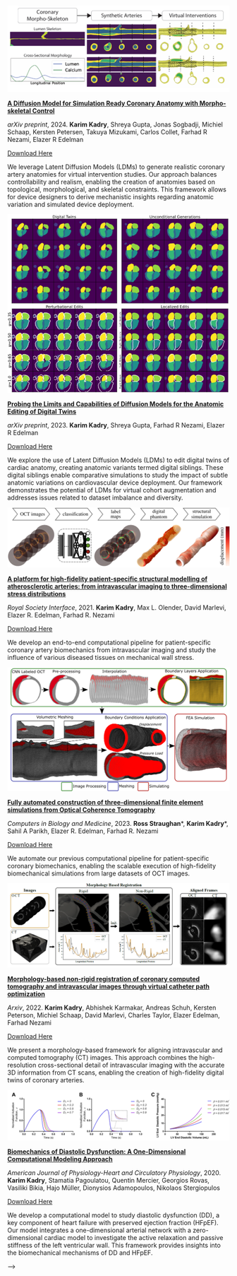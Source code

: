 <!-- ---
permalink: /
title: "About Me"
excerpt: "About me"
author_profile: true
# redirect_from: 
#   - /about/
#   - /about.html
---

I am a third-year PhD student at the [Edelman Lab](https://edelmanlab.mit.edu/), advised by Dr. Elazer Edelman. I have a M.Sc in Bioengineering from [EPFL](https://www.epfl.ch/schools/sv/) and a dual bachelor's degree in Mechanical Engineering and Physics from the [American University in Cairo](https://www.aucegypt.edu/). My research involves integrating computational tools into clinical workflows to understand coronary artery disease and guide cardiovascular interventions. To do this, I leverage techniques from computational mechanics, biomedical computer vision, image registration, and generative AI.


## Selected Publications

<style>
  .image-text-block-square {
    display: flex;
    align-items: flex-start;
    margin-bottom: 20px;
  }

  .image-text-block-square img {
    width: 175px;
    height: 175px;
    margin-right: 20px;
  }

  .image-text-block-square div {
    max-width: 600px;
  }

  .image-text-block-square p {
    margin: 0; /* Remove default paragraph margin */
  }

  .strong-title {
    font-weight: bold;
    display: inline; /* Keep title inline */
  }

  .author-list {
    list-style-type: none;
    margin: 0;
    padding: 0;
  }

  .author-list a {
    margin-right: 0px;
  }

  .journal-year {
    color: #666;
    margin-bottom: 0; /* Remove space after the journal */
  }

  .links {
    margin-bottom: 10px; /* Remove space before the links */
  }
</style>


<!-- ## Generative Modelling of Anatomic Counterfactuals to Augment Virtual Intervention Frameworks -->
<!-- ### A Diffusion Model for Simulation Ready Coronary Anatomy with Morpho-skeletal Control -->

<div class="image-text-block">
  <img src="/assets/img/morphoskel_diffusion.png" alt="diffusion_model.html">
  <div>
    <p><strong class="strong-title"><a href="https://arxiv.org/abs/2407.15631">A Diffusion Model for Simulation Ready Coronary Anatomy with Morpho-skeletal Control</a></strong></p>
    <p class="journal-year"><em>arXiv preprint</em>, 2024. <b>Karim Kadry</b>, Shreya Gupta, Jonas Sogbadji, Michiel Schaap, Kersten Petersen, Takuya Mizukami, Carlos Collet, Farhad R Nezami, Elazer R Edelman</p>
    <div class="links">
      <a href="/files/morphoskel_diffusion.pdf">Download Here</a> 
    </div>
    <p>We leverage Latent Diffusion Models (LDMs) to generate realistic coronary artery anatomies for virtual intervention studies. Our approach balances controllability and realism, enabling the creation of anatomies based on topological, morphological, and skeletal constraints. This framework allows for device designers to derive mechanistic insights regarding anatomic variation and simulated device deployment.</p>
  </div>
</div>

<!-- ### Probing the Limits and Capabilities of Diffusion Models for the Anatomic Editing of Digital Twins -->

<div class="image-text-block">
  <img src="/assets/img/diffusion_editing.png" alt="diffusion_editing.html">
  <div>
    <p><strong class="strong-title"><a href="https://arxiv.org/abs/2401.00247">Probing the Limits and Capabilities of Diffusion Models for the Anatomic Editing of Digital Twins</a></strong></p>
    <p class="journal-year"><em>arXiv preprint</em>, 2023. <b>Karim Kadry</b>, Shreya Gupta, Farhad R Nezami, Elazer R Edelman</p>
    <div class="links">
      <a href="/files/diffusion_editing.pdf">Download Here</a> 
    </div>
    <p>We explore the use of Latent Diffusion Models (LDMs) to edit digital twins of cardiac anatomy, creating anatomic variants termed digital siblings. These digital siblings enable comparative simulations to study the impact of subtle anatomic variations on cardiovascular device deployment. Our framework demonstrates the potential of LDMs for virtual cohort augmentation and addresses issues related to dataset imbalance and diversity.</p>
  </div>
</div>


<!-- ### Peronsalized Biomechanical Simulations from Patient-Specific Coronary Artery Imaging -->

<div class="image-text-block">
  <img src="/assets/img/RSIF.jpg" alt="coronarytwin.html">
  <div>
    <p><strong class="strong-title"><a href="https://royalsocietypublishing.org/doi/full/10.1098/rsif.2021.0436">A platform for high-fidelity patient-specific structural modelling of atherosclerotic arteries: from intravascular imaging to three-dimensional stress distributions</a></strong></p>
    <p class="journal-year"><em>Royal Society Interface</em>, 2021. <b>Karim Kadry</b>, Max L. Olender, David Marlevi, Elazer R. Edelman, Farhad R. Nezami</p>
    <div class="links">
      <a href="/files/Platform.pdf">Download Here</a> 
    </div>
    <p>We develop an end-to-end computational pipeline for patient-specific coronary artery biomechanics from intravascular imaging and study the influence of various diseased tissues on mechanical wall stress.</p>
  </div>
</div>

<div class="image-text-block">
  <img src="/assets/img/CBM.png" alt="fully_automated_finite_element.html">
  <div>
    <p><strong class="strong-title"><a href="https://www.sciencedirect.com/science/article/pii/S0010482523008901">Fully automated construction of three-dimensional finite element simulations from Optical Coherence Tomography</a></strong></p>
    <p class="journal-year"><em>Computers in Biology and Medicine</em>, 2023. <b>Ross Straughan</b>*, <b>Karim Kadry</b>*, Sahil A Parikh, Elazer R. Edelman, Farhad R. Nezami</p>
    <div class="links">
      <a href="/files/Fully_Automated_OCT.pdf">Download Here</a> 
    </div>
    <p>We automate our previous computational pipeline for patient-specific coronary biomechanics, enabling the scalable execution of high-fidelity biomechanical simulations from large datasets of OCT images.</p>
  </div>
</div>

<!-- ### Automatic Co-Registration Of Multi-Modal Coronary Artery Images For High-Fidelity Coronary Digital Twins. -->

<div class="image-text-block">
  <img src="/assets/img/coreg_img.png" alt="morphology_non_rigid_registration.html">
  <div>
    <p><strong class="strong-title"><a href="https://arxiv.org/abs/2301.00060">Morphology-based non-rigid registration of coronary computed tomography and intravascular images through virtual catheter path optimization</a></strong></p>
    <p class="journal-year"><em>Arxiv</em>, 2022. <b>Karim Kadry</b>, Abhishek Karmakar, Andreas Schuh, Kersten Peterson, Michiel Schaap, David Marlevi, Charles Taylor, Elazer Edelman, Farhad Nezami</p>
    <div class="links">
      <a href="/files/coreg_paper.pdf">Download Here</a> 
    </div>
    <p>We present a morphology-based framework for aligning intravascular and computed tomography (CT) images. This approach combines the high-resolution cross-sectional detail of intravascular imaging with the accurate 3D information from CT scans, enabling the creation of high-fidelity digital twins of coronary arteries.</p>
  </div>
</div>

<!-- ### Biomechanics of Diastolic Dysfunction: A One-Dimensional Computational Modeling Approach -->

<div class="image-text-block">
  <img src="/assets/img/Diastolic_Dysfunction.png" alt="diastolic_dysfunction.html">
  <div>
    <p><strong class="strong-title"><a href="https://journals.physiology.org/doi/full/10.1152/ajpheart.00482.2020">Biomechanics of Diastolic Dysfunction: A One-Dimensional Computational Modeling Approach</a></strong></p>
    <p class="journal-year"><em>American Journal of Physiology-Heart and Circulatory Physiology</em>, 2020. <b>Karim Kadry</b>, Stamatia Pagoulatou, Quentin Mercier, Georgios Rovas, Vasiliki Bikia, Hajo Müller, Dionysios Adamopoulos, Nikolaos Stergiopulos</p>
    <div class="links">
      <a href="/files/Diastolic_Dysfunction_Modeling.pdf">Download Here</a> 
    </div>
    <p>We develop a computational model to study diastolic dysfunction (DD), a key component of heart failure with preserved ejection fraction (HFpEF). Our model integrates a one-dimensional arterial network with a zero-dimensional cardiac model to investigate the active relaxation and passive stiffness of the left ventricular wall. This framework provides insights into the biomechanical mechanisms of DD and HFpEF.</p>
  </div>
</div> -->